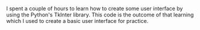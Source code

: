 I spent a couple of hours to learn how to create some user interface by using the Python's TkInter library. 
This code is the outcome of that learning which I used to create a basic user interface for practice.
